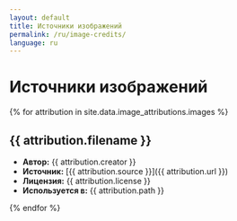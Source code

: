 ```yaml
---
layout: default
title: Источники изображений
permalink: /ru/image-credits/
language: ru
---
```


# Источники изображений

{% for attribution in site.data.image_attributions.images %}
## {{ attribution.filename }}

- **Автор:** {{ attribution.creator }}
- **Источник:** [{{ attribution.source }}]({{ attribution.url }})
- **Лицензия:** {{ attribution.license }}
- **Используется в:** {{ attribution.path }}

{% endfor %}